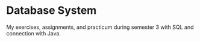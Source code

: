 # Database System
My exercises, assignments, and practicum during semester 3 with SQL and connection with Java.
